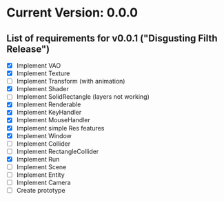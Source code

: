 # Current Version: 0.0.0

## List of requirements for v0.0.1 ("Disgusting Filth Release")

- [X] Implement VAO
- [X] Implement Texture
- [ ] Implement Transform (with animation)
- [X] Implement Shader
- [ ] Implement SolidRectangle (layers not working)
- [X] Implement Renderable
- [X] Implement KeyHandler
- [X] Implement MouseHandler
- [X] Implement simple Res features
- [X] Implement Window
- [ ] Implement Collider
- [ ] Implement RectangleCollider
- [X] Implement Run
- [ ] Implement Scene
- [ ] Implement Entity
- [ ] Implement Camera
- [ ] Create prototype